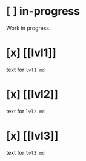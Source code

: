 # [ ] in-progress
Work in progress.

# [x] [[lvl1]]
text for `lvl1.md`

# [x] [[lvl2]]
text for `lvl2.md`

# [x] [[lvl3]]
text for `lvl3.md`
